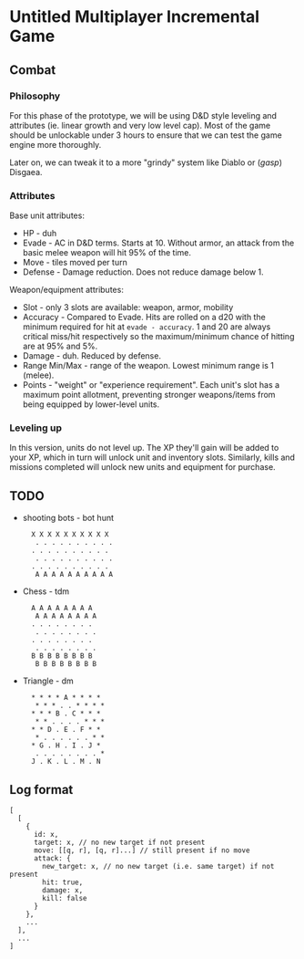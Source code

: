 # Untitled Multiplayer Incremental Game

## Combat

### Philosophy

For this phase of the prototype, we will be using D&D style leveling and attributes (ie. linear growth and very low level cap). Most of the game should be unlockable under 3 hours to ensure that we can test the game engine more thoroughly.

Later on, we can tweak it to a more "grindy" system like Diablo or (*gasp*) Disgaea.

### Attributes

Base unit attributes:

* HP - duh
* Evade - AC in D&D terms. Starts at 10. Without armor, an attack from the basic melee weapon will hit 95% of the time.
* Move - tiles moved per turn
* Defense - Damage reduction. Does not reduce damage below 1.

Weapon/equipment attributes:

* Slot - only 3 slots are available: weapon, armor, mobility
* Accuracy - Compared to Evade. Hits are rolled on a d20 with the minimum required for hit at `evade - accuracy`. 1 and 20 are always critical miss/hit respectively so the maximum/minimum chance of hitting are at 95% and 5%.
* Damage - duh. Reduced by defense.
* Range Min/Max - range of the weapon. Lowest minimum range is 1 (melee).
* Points - "weight" or "experience requirement". Each unit's slot has a maximum point allotment, preventing stronger weapons/items from being equipped by lower-level units.
### Leveling up

In this version, units do not level up. The XP they'll gain will be added to your XP, which in turn will unlock unit and inventory slots. Similarly, kills and missions completed will unlock new units and equipment for purchase.

## TODO

* shooting bots - bot hunt

        X X X X X X X X X X
         . . . . . . . . . .
        . . . . . . . . . .
         . . . . . . . . . .
        . . . . . . . . . . 
         A A A A A A A A A A
    
* Chess - tdm

        A A A A A A A A
         A A A A A A A A
        . . . . . . . .
         . . . . . . . .
        . . . . . . . . 
         . . . . . . . .
        B B B B B B B B
         B B B B B B B B

* Triangle - dm
  
        * * * * A * * * *
         * * * . . * * * *
        * * * B . C * * *
         * * . . . . * * *
        * * D . E . F * *
         * . . . . . . * * 
        * G . H . I . J *
         . . . . . . . . *
        J . K . L . M . N 

## Log format

    [
      [ 
        { 
          id: x,
          target: x, // no new target if not present
          move: [[q, r], [q, r]...] // still present if no move
          attack: {
            new_target: x, // no new target (i.e. same target) if not present
            hit: true,
            damage: x,
            kill: false
          }
        },
        ...
      ],
      ...
    ]
